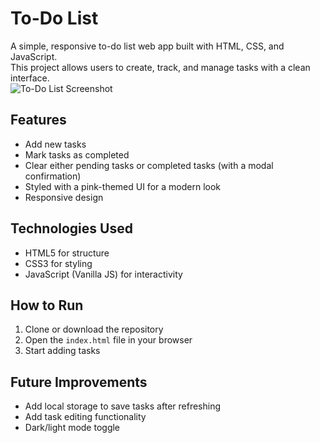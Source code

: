  # To-Do List

A simple, responsive to-do list web app built with HTML, CSS, and JavaScript.  
This project allows users to create, track, and manage tasks with a clean interface.  
 ![To-Do List Screenshot](images/screenshot.png)


## Features
- Add new tasks  
- Mark tasks as completed  
- Clear either pending tasks or completed tasks (with a modal confirmation)  
- Styled with a pink-themed UI for a modern look  
- Responsive design  

## Technologies Used
- HTML5 for structure  
- CSS3 for styling  
- JavaScript (Vanilla JS) for interactivity  

## How to Run
1. Clone or download the repository  
2. Open the `index.html` file in your browser  
3. Start adding tasks  

## Future Improvements
- Add local storage to save tasks after refreshing  
- Add task editing functionality  
- Dark/light mode toggle  
